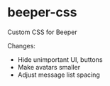 # beeper-css
Custom CSS for Beeper

Changes:
- Hide unimportant UI, buttons
- Make avatars smaller
- Adjust message list spacing
